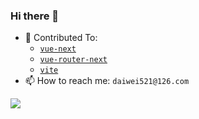 ### Hi there 👋
- 🔭 Contributed To: 
  - [`vue-next`](https://github.com/vuejs/vue-next) 
  - [`vue-router-next`](https://github.com/vuejs/vue-router-next) 
  - [`vite`](https://github.com/vitejs/vite) 
- 📫 How to reach me: `daiwei521@126.com`

<img src="https://github-readme-stats.vercel.app/api?username=edison1105&show_icons=true&icon_color=0366d6&text_color=24292e&bg_color=ffffff&hide_title=true" />



